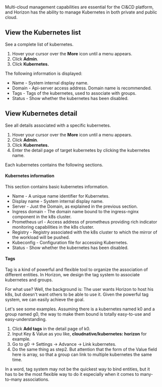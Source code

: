 Multi-cloud management capabilities are essential for the CI&CD platform, and Horizon has the ability to manage Kubernetes in both private and public cloud.

## View the Kubernetes list

See a complete list of kubernetes.

1. Hover your cursor over the **More** icon until a menu appears.
2. Click **Admin**.
3. Click **Kubernetes.**

The following information is displayed:

* Name - System internal display name.
* Domain - Api-server access address. Domain name is recommended.
* Tags - Tags of the kubernetes, used to associate with groups.
* Status - Show whether the kubernetes has been disabled.

## View Kubernetes detail

See all details associated with a specific kubernetes.

1. Hover your cursor over the **More** icon until a menu appears.
2. Click **Admin**.
3. Click **Kubernetes.**
4. Enter the detail page of target kubernetes by clicking the kubernetes name.

Each kubernetes contains the following sections.

#### Kubernetes information

This section contains basic kubernetes information.

* Name - A unique name identifier for Kubernetes.
* Display name - System internal display name.
* Server - Just the Domain, as explained in the previous section.
* Ingress domain - The domain name bound to the ingress-nginx component in the k8s cluster.
* Prometheus url - Access address of prometheus providing rich indicator monitoring capabilities in the k8s cluster.
* Registry - Registry associated with the k8s cluster to which the mirror of the workload will be pushed.
* Kubeconfig - Configuration file for accessing Kubernetes.
* Status - Show whether the kubernetes has been disabled.

#### Tags

Tag is a kind of powerful and flexible tool to organize the association of different entities. In Horizon, we design the tag system to associate kubernetes and groups.

For what use? Well, the background is: The user wants Horizon to host his k8s, but doesn't want others to be able to use it. Given the powerful tag system, we can easily achieve the goal.

Let's see some examples. Assuming there is a kubernetes named k0 and a group named g0, the way to make them bound is totally easy-to-use and easy-understanding.

1. Click **Add tags** in the detail page of k0.
2. Input Key & Value as you like, **cloudnative/kubernetes: horizon** for example.
3. Go to g0 -> Settings -> Advance -> Link kubernetes.
4. Do the same thing as step2. But attention that the form of the Value field here is array, so that a group can link to multiple kubernetes the same time.

In a word, tag system may not be the quickest way to bind entities, but it has to be the most flexible way to do it especially when it comes to many-to-many associations.
